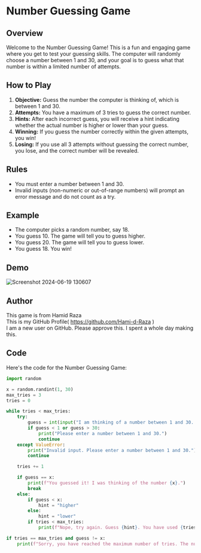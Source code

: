 # Number Guessing Game

## Overview
Welcome to the Number Guessing Game! This is a fun and engaging game where you get to test your guessing skills. The computer will randomly choose a number between 1 and 30, and your goal is to guess what that number is within a limited number of attempts.

## How to Play
1. **Objective:** Guess the number the computer is thinking of, which is between 1 and 30.
2. **Attempts:** You have a maximum of 3 tries to guess the correct number.
3. **Hints:** After each incorrect guess, you will receive a hint indicating whether the actual number is higher or lower than your guess.
4. **Winning:** If you guess the number correctly within the given attempts, you win!
5. **Losing:** If you use all 3 attempts without guessing the correct number, you lose, and the correct number will be revealed.

## Rules
- You must enter a number between 1 and 30.
- Invalid inputs (non-numeric or out-of-range numbers) will prompt an error message and do not count as a try.

## Example
- The computer picks a random number, say 18.
- You guess 10. The game will tell you to guess higher.
- You guess 20. The game will tell you to guess lower.
- You guess 18. You win!
  
## Demo
![Screenshot 2024-06-19 130607](https://github.com/Hami-d-Raza/python-mini-project/assets/157746262/46a427cc-b79c-4451-919f-e4ff827bb53e)

## Author
This game is from Hamid Raza
<br>
This is my GitHub Profile( https://github.com/Hami-d-Raza ) 
<br>
I am a new user on GitHub. Please approve this. I spent a whole day making this.

## Code
Here's the code for the Number Guessing Game:

```python
import random

x = random.randint(1, 30)
max_tries = 3
tries = 0

while tries < max_tries:
    try:
        guess = int(input("I am thinking of a number between 1 and 30. Can you guess it?: "))
        if guess < 1 or guess > 30:
            print("Please enter a number between 1 and 30.")
            continue
    except ValueError:
        print("Invalid input. Please enter a number between 1 and 30.")
        continue

    tries += 1

    if guess == x:
        print(f"You guessed it! I was thinking of the number {x}.")
        break
    else:
        if guess < x:
            hint = "higher"
        else:
            hint = "lower"
        if tries < max_tries:
            print(f"Nope, try again. Guess {hint}. You have used {tries} out of {max_tries} tries.")

if tries == max_tries and guess != x:
    print(f"Sorry, you have reached the maximum number of tries. The number I was thinking of was {x}.")
